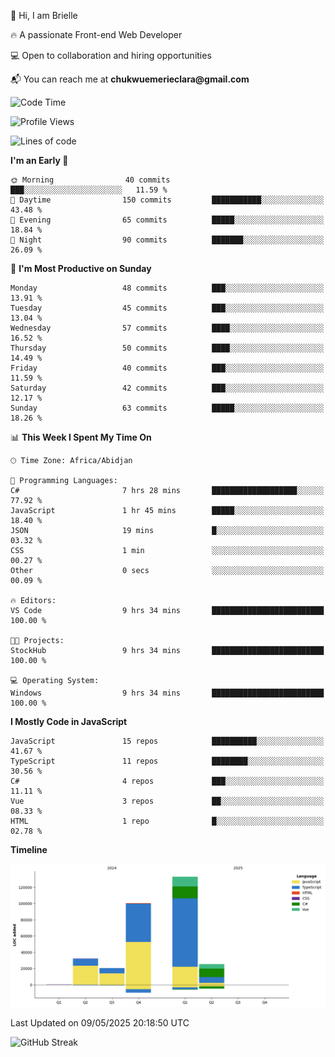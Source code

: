 <div align="left">
  <p>👋 Hi, I am Brielle</p>
  <p>🔥 A passionate Front-end Web Developer</p>
  <p>💻 Open to collaboration and hiring opportunities</p>
  <p>📬 You can reach me at <strong>chukwuemerieclara@gmail.com</strong></p>
</div>


 
 <!--START_SECTION:waka-->
![Code Time](http://img.shields.io/badge/Code%20Time-621%20hrs%207%20mins-blue)

![Profile Views](http://img.shields.io/badge/Profile%20Views-0-blue)

![Lines of code](https://img.shields.io/badge/From%20Hello%20World%20I%27ve%20Written-311.2%20thousand%20lines%20of%20code-blue)

**I'm an Early 🐤** 

```text
🌞 Morning                40 commits          ███░░░░░░░░░░░░░░░░░░░░░░   11.59 % 
🌆 Daytime                150 commits         ███████████░░░░░░░░░░░░░░   43.48 % 
🌃 Evening                65 commits          █████░░░░░░░░░░░░░░░░░░░░   18.84 % 
🌙 Night                  90 commits          ███████░░░░░░░░░░░░░░░░░░   26.09 % 
```
📅 **I'm Most Productive on Sunday** 

```text
Monday                   48 commits          ███░░░░░░░░░░░░░░░░░░░░░░   13.91 % 
Tuesday                  45 commits          ███░░░░░░░░░░░░░░░░░░░░░░   13.04 % 
Wednesday                57 commits          ████░░░░░░░░░░░░░░░░░░░░░   16.52 % 
Thursday                 50 commits          ████░░░░░░░░░░░░░░░░░░░░░   14.49 % 
Friday                   40 commits          ███░░░░░░░░░░░░░░░░░░░░░░   11.59 % 
Saturday                 42 commits          ███░░░░░░░░░░░░░░░░░░░░░░   12.17 % 
Sunday                   63 commits          █████░░░░░░░░░░░░░░░░░░░░   18.26 % 
```


📊 **This Week I Spent My Time On** 

```text
🕑︎ Time Zone: Africa/Abidjan

💬 Programming Languages: 
C#                       7 hrs 28 mins       ███████████████████░░░░░░   77.92 % 
JavaScript               1 hr 45 mins        █████░░░░░░░░░░░░░░░░░░░░   18.40 % 
JSON                     19 mins             █░░░░░░░░░░░░░░░░░░░░░░░░   03.32 % 
CSS                      1 min               ░░░░░░░░░░░░░░░░░░░░░░░░░   00.27 % 
Other                    0 secs              ░░░░░░░░░░░░░░░░░░░░░░░░░   00.09 % 

🔥 Editors: 
VS Code                  9 hrs 34 mins       █████████████████████████   100.00 % 

🐱‍💻 Projects: 
StockHub                 9 hrs 34 mins       █████████████████████████   100.00 % 

💻 Operating System: 
Windows                  9 hrs 34 mins       █████████████████████████   100.00 % 
```

**I Mostly Code in JavaScript** 

```text
JavaScript               15 repos            ██████████░░░░░░░░░░░░░░░   41.67 % 
TypeScript               11 repos            ████████░░░░░░░░░░░░░░░░░   30.56 % 
C#                       4 repos             ███░░░░░░░░░░░░░░░░░░░░░░   11.11 % 
Vue                      3 repos             ██░░░░░░░░░░░░░░░░░░░░░░░   08.33 % 
HTML                     1 repo              █░░░░░░░░░░░░░░░░░░░░░░░░   02.78 % 
```



**Timeline**

![Lines of Code chart](https://raw.githubusercontent.com/Brielle28/Brielle28/main/assets/bar_graph.png)


 Last Updated on 09/05/2025 20:18:50 UTC
<!--END_SECTION:waka-->

![GitHub Streak](https://github-readme-streak-stats.herokuapp.com/?user=Brielle28)



